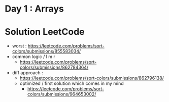# Day 1 : Arrays

# Solution LeetCode

- worst : https://leetcode.com/problems/sort-colors/submissions/855583034/
- common logic / l m r
  - https://leetcode.com/problems/sort-colors/submissions/862784364/
- diff approach :
  - https://leetcode.com/problems/sort-colors/submissions/862796138/
  - optimized / first solution which comes in my mind
    - https://leetcode.com/problems/sort-colors/submissions/964653002/
